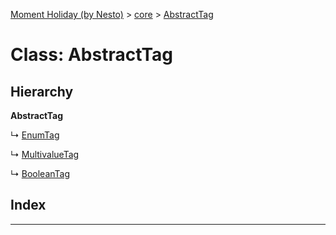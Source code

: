 [Moment Holiday (by Nesto)](../README.md) > [core](../modules/core.md) > [AbstractTag](../classes/core.abstracttag.md)

# Class: AbstractTag

## Hierarchy

**AbstractTag**

↳  [EnumTag](core.enumtag.md)

↳  [MultivalueTag](core.multivaluetag.md)

↳  [BooleanTag](core.booleantag.md)

## Index

---

